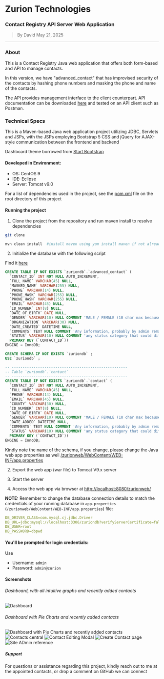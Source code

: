 # Zurion Technologies
### Contact Registry API Server Web Application
> By David May 21, 2025
____

### About
This is a Contact Registry Java web application that offers both form-based and API to manage contacts. 

In this version, we have "advanced_contact" that has improvised security of the contacts by hashing phone numbers and masking the phone and name of the contacts.

The API provides management interface to the client counterpart. API documentation can be downloaded [here](./ZurionTech-Web-APIs.postman_collection.json) and tested on an API client such as Postman. 


### Technical Specs
This is a Maven-based Java web application project utilizing JDBC, Servlets and JSPs, with the JSPs employing Bootstrap 5 CSS 
and jQuery for AJAX-style communication between the frontend and backend

Dashboard theme borrowed from [Start Bootstrap](https://startbootstrap.com/template/sb-admin)

#### Developed in Environment:
* OS: CentOS 9
* IDE: Eclipse
* Server: Tomcat v9.0

For a list of dependencies used in the project, see the [pom.xml](./pom.xml) file on the root directory of this project

#### Running the project
1. Clone the project from the repository and run maven install to resolve dependencies
```sh
git clone

mvn clean install  #install maven using yum install maven if not already installed
```


2. Initialize the database with the following script

Find it [here](./zurion_init_script.sql)

```sql
CREATE TABLE IF NOT EXISTS `zuriondb`.`advanced_contact` (
  `CONTACT_ID` INT NOT NULL AUTO_INCREMENT,
  `FULL_NAME` VARCHAR(45) NULL,
  `MASKED_NAME` VARCHAR(255) NULL,
  `PHONE` VARCHAR(14) NULL,
  `PHONE_MASK` VARCHAR(255) NULL,
  `PHONE_HASH` VARCHAR(255) NULL,
  `EMAIL` VARCHAR(45) NULL,
  `ID_NUMBER` INT(8) NULL,
  `DATE_OF_BIRTH` DATE NULL,
  `GENDER` VARCHAR(10) NULL COMMENT 'MALE / FEMALE (10 char max because of other variations of self identification that could be factored in)',
  `ORGANIZATION` VARCHAR(30) NULL,
  `DATE_CREATED` DATETIME NULL,
  `COMMENTS` TEXT NULL COMMENT 'Any information, probably by admin remarking this contact',
  `STATUS` VARCHAR(10) NULL COMMENT 'any status category that could differentiate this contact from normal management workflows e.g. ACTIVE (default), UNSUBSCRIBED etc.',
  PRIMARY KEY (`CONTACT_ID`))
ENGINE = InnoDB;

CREATE SCHEMA IF NOT EXISTS `zuriondb` ;
USE `zuriondb` ;

-- -----------------------------------------------------
-- Table `zuriondb`.`contact`
-- -----------------------------------------------------
CREATE TABLE IF NOT EXISTS `zuriondb`.`contact` (
  `CONTACT_ID` INT NOT NULL AUTO_INCREMENT,
  `FULL_NAME` VARCHAR(45) NULL,
  `PHONE` VARCHAR(14) NULL,
  `EMAIL` VARCHAR(45) NULL,
  `COUNTY` VARCHAR(30) NULL,
  `ID_NUMBER` INT(8) NULL,
  `DATE_OF_BIRTH` DATE NULL,
  `GENDER` VARCHAR(10) NULL COMMENT 'MALE / FEMALE (10 char max because of other variations of self identification that could be factored in)',
  `DATE_ADDED` DATETIME NULL,
  `COMMENTS` TEXT NULL COMMENT 'Any information, probably by admin remarking this contact',
  `STATUS` VARCHAR(10) NULL COMMENT 'any status category that could differentiate this contact from normal management workflows e.g. ACTIVE (default), UNSUBSCRIBED etc. If you are reviewing this, visualizing and designing systems is my special talent and success factor, Thank',
  PRIMARY KEY (`CONTACT_ID`))
ENGINE = InnoDB;
```

Kindly note the name of the schema, if you change, please change the Java web app properties as well [/zurionweb/WebContent/WEB-INF/app.properties](./WebContent/WEB-INF/app.properties)

2. Export the web app (war file) to Tomcat V9.x server

3. Start the server

4. Access the web app via browser at [http://localhost:8080/zurionweb/](http://localhost:8080/zurionweb/)

__NOTE:__ Remember to change the database connection details to match the credentials of your running database in `app.properties` (`/zurionweb/WebContent/WEB-INF/app.properties`) file:

```yaml
DB_DRIVER_CLASS=com.mysql.cj.jdbc.Driver
DB_URL=jdbc:mysql://localhost:3306/zuriondb?verifyServerCertificate=false&useSSL=true&requireSSL=true
DB_USER=root
DB_PASSWORD=dbpwd
```

#### You'll be prompted for login credentials:
Use  

- Username: `admin`
- Password: `admin@zurion`


#### Screenshots
###### Dashboard, with all intuitive graphs and recently added contacts
![Dashboard](/screenshots/A.png "Dashboard, with all intuitive graphs and recently added contacts")
###### Dashboard with Pie Charts and recently added contacts
![Dashboard with Pie Charts and recently added contacts](/screenshots/B.png "Dashboard with Pie Charts and recently added contacts")
![Contacts central](/screenshots/C.png "Page containing Table of Contacts")
![Contact Editing Modal](/screenshots/D.png "Friendly and accessible modal for fast editing  / modifying contacts")
![Create Contact page](/screenshots/E.png "New contact creation page")
![Site ADmin reference](/screenshots/F.png "Discovery of internal urls")


##### Support
For questions or assistance regarding this project, kindly reach out to me at the appointed contacts, or drop a comment on GitHub we can connect

